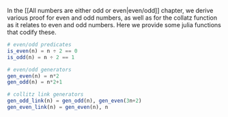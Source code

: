 In the [[All numbers are either odd or even|even/odd]] chapter, we derive various proof for even and odd numbers, as well as for the collatz function as it relates to even and odd numbers.
Here we provide some julia functions that codify these.
```julia
# even/odd predicates
is_even(n) = n ÷ 2 == 0
is_odd(n) = n ÷ 2 == 1

# even/odd generators
gen_even(n) = n*2
gen_odd(n) = n*2+1

# collitz link generators
gen_odd_link(n) = gen_odd(n), gen_even(3n+2)
gen_even_link(n) = gen_even(n), n
```
